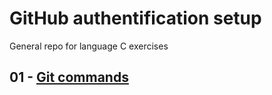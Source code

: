 # GitHub authentification setup
General repo for language C exercises

## 01 - [Git commands](docs/01-git-commands.md)

##
